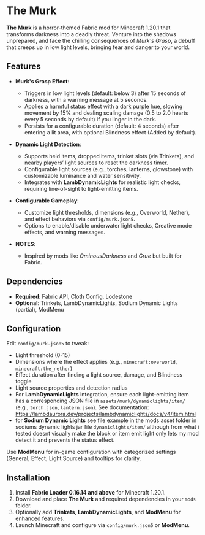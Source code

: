 # The Murk

**The Murk** is a horror-themed Fabric mod for Minecraft 1.20.1 that transforms darkness into a deadly threat. Venture into the shadows unprepared, and face the chilling consequences of *Murk's Grasp*, a debuff that creeps up in low light levels, bringing fear and danger to your world.

## Features

- **Murk's Grasp Effect**: 
  - Triggers in low light levels (default: below 3) after 15 seconds of darkness, with a warning message at 5 seconds.
  - Applies a harmful status effect with a dark purple hue, slowing movement by 15% and dealing scaling damage (0.5 to 2.0 hearts every 5 seconds by default) if you linger in the dark.
  - Persists for a configurable duration (default: 4 seconds) after entering a lit area, with optional Blindness effect (Added by default).

- **Dynamic Light Detection**:
  - Supports held items, dropped items, trinket slots (via Trinkets), and nearby players’ light sources to reset the darkness timer.
  - Configurable light sources (e.g., torches, lanterns, glowstone) with customizable luminance and water sensitivity.
  - Integrates with **LambDynamicLights** for realistic light checks, requiring line-of-sight to light-emitting items.

- **Configurable Gameplay**:
  - Customize light thresholds, dimensions (e.g., Overworld, Nether), and effect behaviors via `config/murk.json5`.
  - Options to enable/disable underwater light checks, Creative mode effects, and warning messages.

- **NOTES**:
  - Inspired by mods like *OminousDarkness* and *Grue* but built for Fabric.

## Dependencies

- **Required**: Fabric API, Cloth Config, Lodestone
- **Optional**: Trinkets, LambDynamicLights, Sodium Dynamic Lights (partial), ModMenu

## Configuration

Edit `config/murk.json5` to tweak:
- Light threshold (0-15)
- Dimensions where the effect applies (e.g., `minecraft:overworld`, `minecraft:the_nether`)
- Effect duration after finding a light source, damage, and Blindness toggle
- Light source properties and detection radius
- For **LambDynamicLights** integration, ensure each light-emitting item has a corresponding JSON file in `assets/murk/dynamiclights/item/` (e.g., `torch.json`, `lantern.json`). See documentation: https://lambdaurora.dev/projects/lambdynamiclights/docs/v4/item.html
- for **Sodium Dynamic Lights** see file example in the mods asset folder in sodiums dynamic lights jar file `dynamiclights/item/` although from what i tested doesnt visually make the block or item emit light only lets my mod detect it and prevents the status effect.

Use **ModMenu** for in-game configuration with categorized settings (General, Effect, Light Source) and tooltips for clarity.

## Installation

1. Install **Fabric Loader 0.16.14 and above** for Minecraft 1.20.1.
2. Download and place **The Murk** and required dependencies in your `mods` folder.
3. Optionally add **Trinkets**, **LambDynamicLights**, and **ModMenu** for enhanced features.
4. Launch Minecraft and configure via `config/murk.json5` or **ModMenu**.
